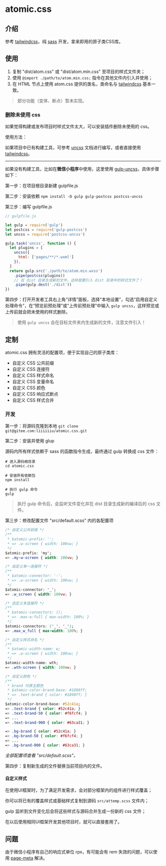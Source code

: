 # atomic.css

## 介绍

参考 [tailwindcss](https://www.tailwindcss.cn/)，纯 [sass](https://sass-lang.com/documentation/) 开发，拿来即用的原子类CSS库。

## 使用

1. 复制 "dist/atom.css" 或 "dist/atom.min.css" 至项目的样式文件夹；
2. 使用 `@import ./path/to/atom.min.css;` 指令在其他文件内引入并使用；
3. 在 HTML 节点上使用 atom.css 提供的类名，类命名与 [tailwindcss](https://www.tailwindcss.cn/docs/container) 基本一致。

> 部分功能（变体、断点）暂未实现。

### 删除未使用 css

如果觉得构建或发布项目时样式文件太大，可以安装插件删除未使用的 css。

使用方法：

如果项目中已有构建工具，可参考 [uncss](https://github.com/uncss/uncss) 文档进行编写，或者直接使用 [tailwindcss](https://www.tailwindcss.cn/)。

---

如果没有构建工具，比如在**微信小程序**中使用，这里使用 [gulp-uncss](https://github.com/ben-eb/gulp-uncss)，具体步骤如下：

第一步：在项目根目录新建 gulpfile.js

第二步：安装依赖 `npm install -D gulp gulp-postcss postcss-uncss`

第三步：编写 gulpfile.js

```javascript
// gulpfile.js

let gulp = require('gulp')
let postcss = require('gulp-postcss')
let uncss = require('postcss-uncss')

gulp.task('uncss', function () {
  let plugins = [
    uncss({
      html: ['pages/**/*.wxml']
    }),
  ]
  return gulp.src('./path/to/atom.min.wxss')
    .pipe(postcss(plugins))
    // 在 dist 目录生成新的文件，这样就要引入 dist 目录中的样式文件了！
    .pipe(gulp.dest('./dist'))
})
```

第四步：打开开发者工具右上角“详情”面板，选择“本地设置”，勾选“启用自定义处理命令”，在“预览前预处理”或“上传前预处理”中输入 `gulp uncss`，这样预览或上传前就会把未使用的样式删除。

> 使用 `gulp uncss` 会在目标文件夹内生成新的文件，注意文件引入！

## 定制

atomic.css 拥有灵活的配置项，便于实现自己的原子类库：

* 自定义 CSS 公共前缀
* 自定义 CSS 连接符
* 自定义 CSS 样式命名
* 自定义 CSS 变量命名
* 自定义 CSS 颜色
* 自定义 CSS 响应式断点
* 自定义 CSS 样式合并

### 开发

第一步：将源码克隆到本地 `git clone git@gitee.com:liiiiiiu/atomic.css.git`

第二步：安装并使用 glup

源码内所有样式依赖于 sass 的函数指令生成，最终通过 gulp 转换成 css 文件：

```shell
# 进入源码根目录
cd atomic.css

# 安装所有依赖包
npm install

# 执行 gulp 命令
gulp
```

> 执行 gulp 命令后，会监听文件变化并在 dist 目录生成新的编译后的 css 文件。

第三步：修改配置文件 "src/default.scss" 内的各配置项

```css
/* 自定义公共前缀 */
/**
 * $atomic-prefix: '';
 * => .w-screen { width: 100vw; }
 */
$atomic-prefix: 'my';
=> .my-w-screen { width: 100vw; }

/* 自定义单一连接符 */
/**
 * $atomic-connector: '-';
 * => .w-screen { width: 100vw; }
 */
$atomic-connector: '_';
=> .w_screen { width: 100vw; }

/* 自定义多连接符 */
/**
 * $atomic-connectors: ();
 * => .max-w-full { max-width: 100%; }
 */
$atomic-connectors: ('_', '_');
=> .max_w_full { max-width: 100%; }

/* 自定义样式命名 */
/**
 * $atomic-width-name: w;
 * => .w-screen { width: 100vw; }
 */
$atomic-width-name: wth;
=> .wth-screen { width: 100vw; }

/* 自定义颜色 */
/**
 * brand 代表主题色
 * $atomic-color-brand-base: #1890ff;
 * => .text-brand { color: #1890ff; }
 */
$atomic-color-brand-base: #52c41a;
=> .text-brand { color: #52c41a; }
=> .text-brand-50 { color: #f6fcf4; }
=> ...
=> .text-brand-900 { color: #63ca31; }

=> .bg-brand { color: #52c41a; }
=> .bg-brand-50 { color: #f6fcf4; }
=> ...
=> .bg-brand-900 { color: #63ca31; }
```

*全部配置项查看 "src/default.scss"。*

第四步：复制新生成的文件替换当前项目内的文件。

#### 自定义样式

在使用UI框架时，为了满足开发需求，会对部分框架内的组件进行样式覆盖；

你可以将已有的覆盖样式或基础样式复制到源码 `src/attemp.scss` 文件内；

gulp 监听到文件变化后会将这些样式与源码合并生成一份新的 css 文件；

在以后使用相同UI框架开发其他项目时，就可以直接套用了。

## 问题

由于微信小程序有自己的响应式单位 rpx，有可能会有 rem 失效的问题，可以使用 [page-meta](https://developers.weixin.qq.com/miniprogram/dev/component/page-meta.html) 解决。

